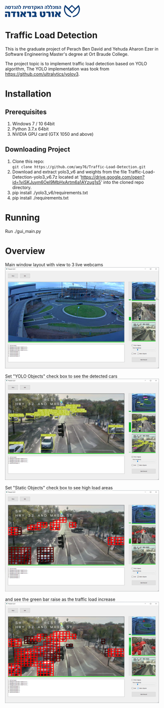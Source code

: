 
![](https://github.com/aey76/Traffic-Load-Detection/blob/master/arts/gasfadf.png "Ort Braude College")

# Traffic Load Detection

This is the graduate project of Perach Ben David and Yehuda Aharon Ezer in Software Engineering Master's degree at Ort Braude College.  

The project topic is to implement traffic load detection based on YOLO algorithm, The YOLO implementation was took from https://github.com/ultralytics/yolov3.

# Installation

## Prerequisites
1. Windows 7 / 10 64bit
2. Python 3.7.x 64bit
3. NVIDIA GPU card (GTX 1050 and above)

## Downloading Project
1. Clone this repo:  
   `git clone https://github.com/aey76/Traffic-Load-Detection.git`
2. Download and extract yolo3_v6 and weights from the file Traffic-Load-Detection-yolo3_v6.7z located at 'https://drive.google.com/open?id=1viSKJuym6OeI9MbHxArtm6a1AYzug1s5' into the cloned repo directory.
3. pip install ./yolo3_v6/requirements.txt
4. pip install ./requirements.txt

# Running
Run ./gui_main.py

# Overview

Main window layout with view to 3 live webcams
![](https://github.com/aey76/Traffic-Load-Detection/blob/master/arts/00_View.png "00")

Set "YOLO Objects" check box to see the detected cars
![](https://github.com/aey76/Traffic-Load-Detection/blob/master/arts/01_YOLO_Objects.png "01")

Set "Static Objects" check box to see high load areas
![](https://github.com/aey76/Traffic-Load-Detection/blob/master/arts/02_Traffic_Load.png "02")

and see the green bar raise as the traffic load increase
![](https://github.com/aey76/Traffic-Load-Detection/blob/master/arts/03_Traffic_High_Load.png "03")

